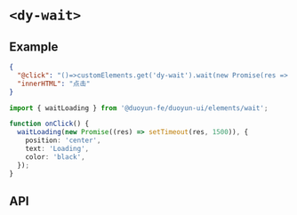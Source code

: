 # `<dy-wait>`

## Example

<gbp-example name="dy-button" src="https://esm.sh/duoyun-ui/elements/wait,https://esm.sh/duoyun-ui/elements/button">

```json
{
  "@click": "()=>customElements.get('dy-wait').wait(new Promise(res => setTimeout(res, 1500)),{position:'center', text: 'Loading', color: 'black'})",
  "innerHTML": "点击"
}
```

</gbp-example>

```ts
import { waitLoading } from '@duoyun-fe/duoyun-ui/elements/wait';

function onClick() {
  waitLoading(new Promise((res) => setTimeout(res, 1500)), {
    position: 'center',
    text: 'Loading',
    color: 'black',
  });
}
```

## API

<gbp-api src="/src/elements/wait.ts"></gbp-api>
